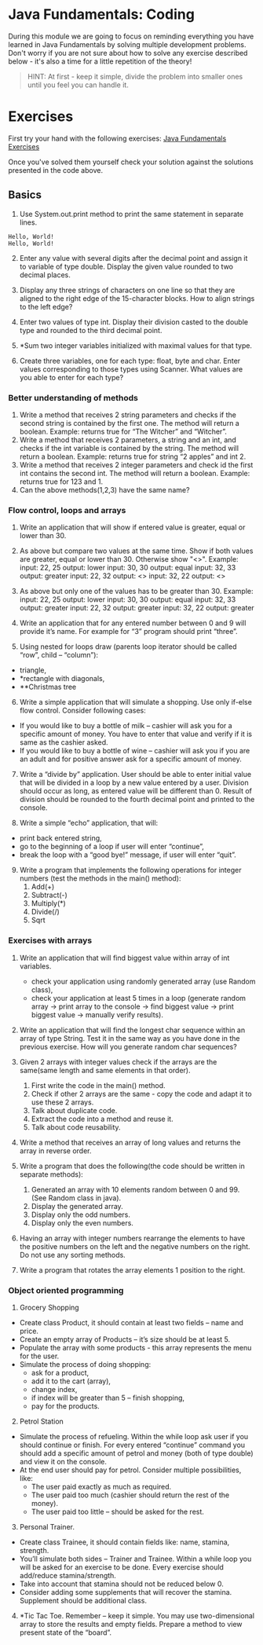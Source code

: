 # Java Fundamentals: Coding
During this module we are going to focus on reminding everything you have learned in Java Fundamentals 
by solving multiple development problems. Don't worry if you are not sure about how to solve any 
exercise described below - it's also a time for a little repetition of the theory!

> HINT: At first - keep it simple, divide the problem into smaller ones until you feel you can 
handle it.
 
# Exercises

First try your hand with the following exercises: [Java Fundamentals Exercises](https://gitlab.com/sda-international/program/java/java-fundamentals-coding/-/wikis/uploads/196b546b071118a64421deb2822d18c4/03_Java_Fundamentals_Coding_Exercises.pdf)

Once you've solved them yourself check your solution against the solutions presented in the code above.

## Basics
1. Use System.out.print method to print the same statement in separate lines.
```
Hello, World!
Hello, World!
```

2. Enter any value with several digits after the decimal point and assign it to variable
of type double. Display the given value rounded to two decimal places.

3. Display any three strings of characters on one line so that they are aligned to the right
edge of the 15-character blocks. How to align strings to the left edge?

4. Enter two values of type int. Display their division casted to the double type and rounded to
the third decimal point.

5. *Sum two integer variables initialized with maximal values for that type.

6. Create three variables, one for each type: float, byte and char. Enter values corresponding to
those types using Scanner. What values are you able to enter for each type?

### Better understanding of methods
1. Write a method that receives 2 string parameters and checks if the second string is contained by the first one. The method will return a boolean. Example: returns true for “The Witcher” and “Witcher”.
2. Write a method that receives 2 parameters, a string and an int, and checks if the int variable is contained by the string. The method will return a boolean. Example: returns true for string “2 apples”  and int 2.
3. Write a method that receives 2 integer parameters and check id the first int contains the second int. The method will return a boolean. Example: returns true for 123 and 1.
4. Can the above methods(1,2,3) have the same name?

### Flow control, loops and arrays
1. Write an application that will show if entered value is greater, equal or lower than 30.

2. As above but compare two values at the same time. 
Show if both values are greater, equal or lower than 30. 
Otherwise show "<>".
Example:
input: 22, 25 output: lower
input: 30, 30 output: equal
input: 32, 33 output: greater
input: 22, 32 output: <>
input: 32, 22 output: <>

3. As above but only one of the values has to be greater than 30.
Example:
input: 22, 25 output: lower
input: 30, 30 output: equal
input: 32, 33 output: greater
input: 22, 32 output: greater
input: 32, 22 output: greater


4. Write an application that for any entered number between 0 and 9 will provide it’s name. For
example for “3” program should print “three”.

5. Using nested for loops draw (parents loop iterator should be called “row”,
child – “column”):
- triangle,
- *rectangle with diagonals,
- **Christmas tree

6. Write a simple application that will simulate a shopping. Use only if-else flow control.
Consider following cases:
- If you would like to buy a bottle of milk – cashier will ask you for a specific amount of
money. You have to enter that value and verify if it is same as the cashier asked.
- If you would like to buy a bottle of wine – cashier will ask you if you are an adult and
for positive answer ask for a specific amount of money.

7. Write a “divide by” application. User should be able to enter initial value that will be divided
in a loop by a new value entered by a user. Division should occur as long, as entered value
will be different than 0. Result of division should be rounded to the fourth decimal point and
printed to the console.

8. Write a simple “echo” application, that will:
- print back entered string,
- go to the beginning of a loop if user will enter “continue”,
- break the loop with a “good bye!” message, if user will enter “quit”.

9. Write a program that implements the following operations for integer numbers (test the methods in the main() method):
    1. Add(+)
    2. Subtract(-)
    3. Multiply(*)
    4. Divide(/)
    5. Sqrt

### Exercises with arrays

1. Write an application that will find biggest value within array of int variables.
    - check your application using randomly generated array (use Random class),
    - check your application at least 5 times in a loop (generate random array -> print
array to the console -> find biggest value -> print biggest value -> manually verify
results).
2. Write an application that will find the longest char sequence within an array of type String.
Test it in the same way as you have done in the previous exercise. How will you generate
random char sequences?

3. Given 2 arrays with integer values check if the arrays are the same(same length and same elements in that order).
    1. First write the code in the main() method.
    2. Check if other 2 arrays are the same - copy the code and adapt it to use these 2 arrays.
    3. Talk about duplicate code.
    4. Extract the code into a method and reuse it.
    5. Talk about code reusability.
4. Write a method that receives an array of long values and returns the array in reverse order.
5. Write a program that does the following(the code should be written in separate methods):
    1. Generated an array with 10 elements random between 0 and 99. (See Random class in java).
    2. Display the generated array.
    3. Display only the odd numbers.
    4. Display only the even numbers.
6. Having an array with integer numbers rearrange the elements to have the positive numbers on the left and the negative numbers on the right. Do not use any sorting methods.
7. Write a program that rotates the array elements 1 position to the right.

### Object oriented programming
1. Grocery Shopping
- Create class Product, it should contain at least two fields – name and price.
- Create an empty array of Products – it’s size should be at least 5.
- Populate the array with some products - this array represents the menu for the user.
- Simulate the process of doing shopping:
    - ask for a product,
    - add it to the cart (array),
    - change index,
    - if index will be greater than 5 – finish shopping,
    - pay for the products.

2. Petrol Station
- Simulate the process of refueling. Within the while loop ask user if you should
continue or finish. For every entered “continue” command you should add a specific
amount of petrol and money (both of type double) and view it on the console.
- At the end user should pay for petrol. Consider multiple possibilities, like:
    - The user paid exactly as much as required.
    - The user paid too much (cashier should return the rest of the money).
    - The user paid too little – should be asked for the rest.

3. Personal Trainer.
- Create class Trainee, it should contain fields like: name, stamina, strength.
- You’ll simulate both sides – Trainer and Trainee. Within a while loop you will be
asked for an exercise to be done. Every exercise should add/reduce
stamina/strength.
- Take into account that stamina should not be reduced below 0.
- Consider adding some supplements that will recover the stamina. Supplement
should be additional class.

4. *Tic Tac Toe. Remember – keep it simple. You may use two-dimensional array to store the
results and empty fields. Prepare a method to view present state of the “board”.
